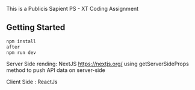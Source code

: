 This is a Publicis Sapient PS - XT Coding Assignment

## Getting Started

```bash
npm install
after 
npm run dev
```
Server Side rending: NextJS https://nextjs.org/
    using getServerSideProps method to push API data on server-side

Client Side : ReactJs

